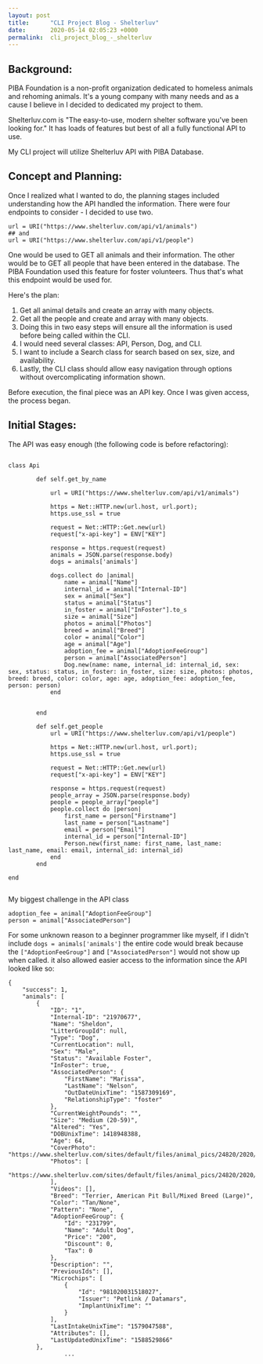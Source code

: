 ```yaml
---
layout: post
title:      "CLI Project Blog - Shelterluv"
date:       2020-05-14 02:05:23 +0000
permalink:  cli_project_blog_-_shelterluv
---
```


## Background: 

PIBA Foundation is a non-profit organization dedicated to homeless animals and rehoming animals. It's a young company with many needs and as a cause I believe in I decided to dedicated my project to them. 

Shelterluv.com is "The easy-to-use, modern shelter software you've been looking for." It has loads of features but best of all a fully functional API to use. 

My CLI project will utilize Shelterluv API with PIBA Database.

## Concept and Planning:

Once I realized what I wanted to do, the planning stages included understanding how the API handled the information. There were four endpoints to consider - I decided to use two. 

```
url = URI("https://www.shelterluv.com/api/v1/animals")
## and
url = URI("https://www.shelterluv.com/api/v1/people")
```

One would be used to GET all animals and their information. The other would be to GET all people that have been entered in the database. The PIBA Foundation used this feature for foster volunteers. Thus that's what this endpoint would be used for. 

Here's the plan: 
1. Get all animal details and create an array with many objects. 
2. Get all the people and create and array with many objects. 
3. Doing this in two easy steps will ensure all the information is used before being called within the CLI. 
4. I would need several classes: API, Person, Dog, and CLI.
5. I want to include a Search class for search based on sex, size, and availability.
6. Lastly, the CLI class should allow easy navigation through options without overcomplicating information shown. 

Before execution, the final piece was an API key. Once I was given access, the process began.

## Initial Stages: 

The API was easy enough (the following code is before refactoring):

```

class Api

        def self.get_by_name
				
            url = URI("https://www.shelterluv.com/api/v1/animals")
        
            https = Net::HTTP.new(url.host, url.port);
            https.use_ssl = true
        
            request = Net::HTTP::Get.new(url)
            request["x-api-key"] = ENV["KEY"]
        
            response = https.request(request)
            animals = JSON.parse(response.body)
            dogs = animals['animals']
     
            dogs.collect do |animal|
                name = animal["Name"]
                internal_id = animal["Internal-ID"]
                sex = animal["Sex"]
                status = animal["Status"]
                in_foster = animal["InFoster"].to_s
                size = animal["Size"]
                photos = animal["Photos"]
                breed = animal["Breed"]
                color = animal["Color"]
                age = animal["Age"]
                adoption_fee = animal["AdoptionFeeGroup"]
                person = animal["AssociatedPerson"]
                Dog.new(name: name, internal_id: internal_id, sex: sex, status: status, in_foster: in_foster, size: size, photos: photos, breed: breed, color: color, age: age, adoption_fee: adoption_fee, person: person)
            end
            
        
        end 

        def self.get_people
            url = URI("https://www.shelterluv.com/api/v1/people")
        
            https = Net::HTTP.new(url.host, url.port);
            https.use_ssl = true
        
            request = Net::HTTP::Get.new(url)
            request["x-api-key"] = ENV["KEY"]
        
            response = https.request(request)
            people_array = JSON.parse(response.body)
            people = people_array["people"]
            people.collect do |person|
                first_name = person["Firstname"]
                last_name = person["Lastname"]
                email = person["Email"]
                internal_id = person["Internal-ID"]
                Person.new(first_name: first_name, last_name: last_name, email: email, internal_id: internal_id)
            end
        end 

end
    
```

My biggest challenge in the API class 

```
adoption_fee = animal["AdoptionFeeGroup"]
person = animal["AssociatedPerson"]
```

For some unknown reason to a beginner programmer like myself, if I didn't include `dogs = animals['animals']` the entire code would break because the `["AdoptionFeeGroup"]` and `["AssociatedPerson"]` would not show up when called. 
it also allowed easier access to the information since the API looked like so:

```
{
    "success": 1,
    "animals": [
        {
            "ID": "1",
            "Internal-ID": "21970677",
            "Name": "Sheldon",
            "LitterGroupId": null,
            "Type": "Dog",
            "CurrentLocation": null,
            "Sex": "Male",
            "Status": "Available Foster",
            "InFoster": true,
            "AssociatedPerson": {
                "FirstName": "Marissa",
                "LastName": "Nelson",
                "OutDateUnixTime": "1587309169",
                "RelationshipType": "foster"
            },
            "CurrentWeightPounds": "",
            "Size": "Medium (20-59)",
            "Altered": "Yes",
            "DOBUnixTime": 1418948388,
            "Age": 64,
            "CoverPhoto": "https://www.shelterluv.com/sites/default/files/animal_pics/24820/2020/04/24/08/20200424083059.png",
            "Photos": [
                "https://www.shelterluv.com/sites/default/files/animal_pics/24820/2020/04/24/08/20200424083059.png"
            ],
            "Videos": [],
            "Breed": "Terrier, American Pit Bull/Mixed Breed (Large)",
            "Color": "Tan/None",
            "Pattern": "None",
            "AdoptionFeeGroup": {
                "Id": "231799",
                "Name": "Adult Dog",
                "Price": "200",
                "Discount": 0,
                "Tax": 0
            },
            "Description": "",
            "PreviousIds": [],
            "Microchips": [
                {
                    "Id": "981020031518027",
                    "Issuer": "Petlink / Datamars",
                    "ImplantUnixTime": ""
                }
            ],
            "LastIntakeUnixTime": "1579047588",
            "Attributes": [],
            "LastUpdatedUnixTime": "1588529866"
        },
				...
```
